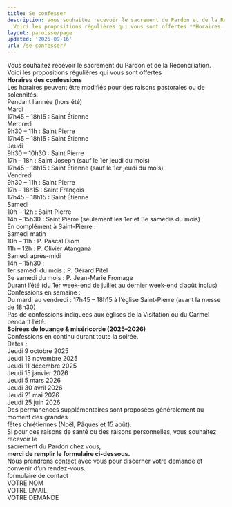 ```yaml
---
title: Se confesser
description: Vous souhaitez recevoir le sacrement du Pardon et de la Réconciliation.
  Voici les propositions régulières qui vous sont offertes **Horaires...
layout: paroisse/page
updated: '2025-09-16'
url: /se-confesser/
---
```


Vous souhaitez recevoir le sacrement du Pardon et de la Réconciliation.  
Voici les propositions régulières qui vous sont offertes  
**Horaires des confessions**  
Les horaires peuvent être modifiés pour des raisons pastorales ou de solennités.  
Pendant l’année (hors été)  
Mardi  
17h45 – 18h15 : Saint Étienne  
Mercredi  
9h30 – 11h : Saint Pierre  
17h45 – 18h15 : Saint Étienne  
Jeudi  
9h30 – 10h30 : Saint Pierre  
17h – 18h : Saint Joseph (sauf le 1er jeudi du mois)  
17h45 – 18h15 : Saint Étienne (sauf le 1er jeudi du mois)  
Vendredi  
9h30 – 11h : Saint Pierre  
17h – 18h15 : Saint François  
17h45 – 18h15 : Saint Étienne  
Samedi  
10h – 12h : Saint Pierre  
14h – 15h30 : Saint Pierre (seulement les 1er et 3e samedis du mois)  
En complément à Saint-Pierre :  
Samedi matin  
10h – 11h : P. Pascal Diom  
11h – 12h : P. Olivier Atangana  
Samedi après-midi  
14h – 15h30 :  
1er samedi du mois : P. Gérard Pitel  
3e samedi du mois : P. Jean-Marie Fromage  
Durant l’été (du 1er week-end de juillet au dernier week-end d’août inclus)  
Confessions en semaine :  
Du mardi au vendredi : 17h45 – 18h15 à l’église Saint-Pierre (avant la messe de 18h30)  
Pas de confessions indiquées aux églises de la Visitation ou du Carmel pendant l’été.  
**Soirées de louange & miséricorde (2025–2026)**  
Confessions en continu durant toute la soirée.  
Dates :  
Jeudi 9 octobre 2025  
Jeudi 13 novembre 2025  
Jeudi 11 décembre 2025  
Jeudi 15 janvier 2026  
Jeudi 5 mars 2026  
Jeudi 30 avril 2026  
Jeudi 21 mai 2026  
Jeudi 25 juin 2026  
Des permanences supplémentaires sont proposées généralement au moment des grandes  
fêtes chrétiennes (Noël, Pâques et 15 août).  
Si pour des raisons de santé ou des raisons personnelles, vous souhaitez recevoir le  
sacrement du Pardon chez vous,  
**merci de remplir le formulaire ci-dessous.**  
Nous prendrons contact avec vous pour discerner votre demande et convenir d’un rendez-vous.  
formulaire de contact  
VOTRE NOM  
VOTRE EMAIL  
VOTRE DEMANDE